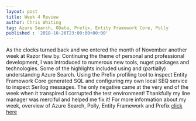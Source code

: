 ```yaml
---
layout: post
title: Week 4 Review
author: Chris Whiting
tag: Azure Search, OData, Prefix, Entity Framework Core, Polly
published : '2018-10-26T23:00:00+00:00'
---
```



As the clocks turned back and we entered the month of November another week at Razor flew by. Continuing the theme of personal and professional development, I was introduced to numerous new tools, nuget packages and technologies. Some of the highlights included using and (partially) understandng Azure Search. Using the Prefix profiling tool to inspect Entity Framework Core generated SQL and configuring my own local SEQ service to inspect Serilog messages. The only negative came at the very end of the week when it transpired I corrupted the test environment! Thankfully my line manager was merciful and helped me fix it! For more information about my week, overview of Azure Search, Polly, Entity Framework and Prefix [click here][post]

[post]:2018/11/02/Week4.html    


